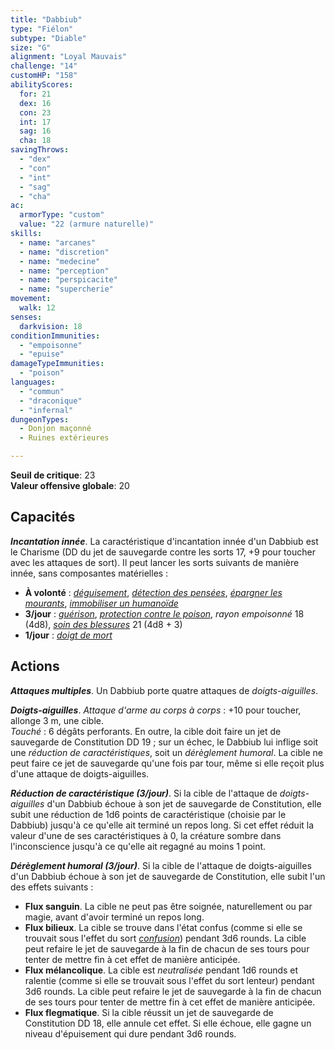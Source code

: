 ```yaml
---
title: "Dabbiub"
type: "Fiélon"
subtype: "Diable"
size: "G"
alignment: "Loyal Mauvais"
challenge: "14"
customHP: "158"
abilityScores:
  for: 21
  dex: 16
  con: 23
  int: 17
  sag: 16
  cha: 18
savingThrows:
  - "dex"
  - "con"
  - "int"
  - "sag"
  - "cha"
ac:
  armorType: "custom"
  value: "22 (armure naturelle)"
skills:
  - name: "arcanes"
  - name: "discretion"
  - name: "medecine"
  - name: "perception"
  - name: "perspicacite"
  - name: "supercherie"
movement:
  walk: 12
senses:
  darkvision: 18
conditionImmunities:
  - "empoisonne"
  - "epuise"
damageTypeImmunities:
  - "poison"
languages:
  - "commun"
  - "draconique"
  - "infernal"
dungeonTypes:
  - Donjon maçonné
  - Ruines extérieures

---
```

**Seuil de critique**: 23      
**Valeur offensive globale**: 20   
## Capacités
_**Incantation innée**_. La caractéristique d'incantation innée d'un Dabbiub est le Charisme (DD du jet de sauvegarde contre les sorts 17, +9 pour toucher avec les attaques de sort). Il peut lancer les sorts suivants de manière innée, sans composantes matérielles :

* **À volonté** : [_déguisement_](/grimoire/deguisement/), [_détection des pensées_](/grimoire/detection-des-pensees/), [_épargner les mourants_](/grimoire/epargner-les-mourants/), [_immobiliser un humanoïde_](/grimoire/immobiliser-un-humanoide/)
* **3/jour** : [_guérison_](/grimoire/guerison/), [_protection contre le poison_](/grimoire/protection-contre-le-poison/), _rayon empoisonné_ 18 (4d8), [_soin des blessures_](/grimoire/soin-des-blessures/) 21 (4d8 + 3)
* **1/jour** : [_doigt de mort_](/grimoire/doigt-de-mort/)

## Actions
_**Attaques multiples**_. Un Dabbiub porte quatre attaques de _doigts-aiguilles_.

_**Doigts-aiguilles**_. _Attaque d'arme au corps à corps_ : +10 pour toucher, allonge 3 m, une cible.  
_Touché_ : 6 dégâts perforants. En outre, la cible doit faire un jet de sauvegarde de Constitution DD 19 ; sur un échec, le Dabbiub lui inflige soit une _réduction de caractéristiques_, soit un _dérèglement humoral_. La cible ne peut faire ce jet de sauvegarde qu'une fois par tour, même si elle reçoit plus d'une attaque de doigts-aiguilles.

_**Réduction de caractéristique (3/jour)**_. Si la cible de l'attaque de _doigts-aiguilles_ d'un Dabbiub échoue à son jet de sauvegarde de Constitution, elle subit une réduction de 1d6 points de caractéristique (choisie par le Dabbiub) jusqu'à ce qu'elle ait terminé un repos long. Si cet effet réduit la valeur d'une de ses caractéristiques à 0, la créature sombre dans l'inconscience jusqu'à ce qu'elle ait regagné au moins 1 point.

_**Dérèglement humoral (3/jour)**_. Si la cible de l'attaque de doigts-aiguilles d'un Dabbiub échoue à son jet de sauvegarde de Constitution, elle subit l'un des effets suivants :  
* **Flux sanguin**. La cible ne peut pas être soignée, naturellement ou par magie, avant d'avoir terminé un repos long.  
* **Flux bilieux**. La cible se trouve dans l'état confus (comme si elle se trouvait sous l'effet du sort [_confusion_](/grimoire/confusion/)) pendant 3d6 rounds. La cible peut refaire le jet de sauvegarde à la fin de chacun de ses tours pour tenter de mettre fin à cet effet de manière anticipée.  
* **Flux mélancolique**. La cible est _neutralisée_ pendant 1d6 rounds et ralentie (comme si elle se trouvait sous l'effet du sort lenteur) pendant 3d6 rounds. La cible peut refaire le jet de sauvegarde à la fin de chacun de ses tours pour tenter de mettre fin à cet effet de manière anticipée.  
* **Flux flegmatique**. Si la cible réussit un jet de sauvegarde de Constitution DD 18, elle annule cet effet. Si elle échoue, elle gagne un niveau d'épuisement qui dure pendant 3d6 rounds.
